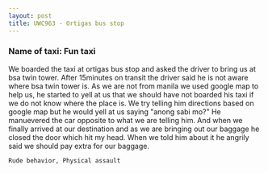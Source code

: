 ```yaml
---
layout: post
title: UWC963 - Ortigas bus stop
---
```


### Name of taxi: Fun taxi

We boarded the taxi at ortigas bus stop and asked the driver to bring us at bsa twin tower. After 15minutes on transit the driver said he is not aware where bsa twin tower is. As we are not from manila we used google map to help us, he started to yell at us that we should have not boarded his taxi if we do not know where the place is. We try telling him directions based on google map but he would yell at us saying "anong sabi mo?" He manuevered the car opposite to what we are telling him. And when we finally arrived at our destination and as we are bringing out our baggage he closed the door which hit my head. When we told him about it he angrily said we should pay extra for our baggage.

```Rude behavior, Physical assault```

